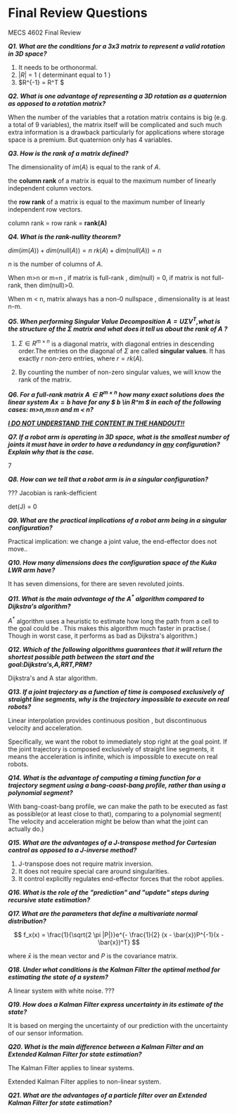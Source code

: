 # Final Review Questions
MECS 4602 Final Review

***Q1. What are the conditions for a 3x3 matrix to represent a valid rotation in 3D space?***

1. It needs to be orthonormal.
2. $|R|$ = 1 ( determinant equal to 1 )
3. $R^{-1} = R^T $



***Q2. What is one advantage of representing a 3D rotation as a quaternion as opposed to a rotation matrix?***


When the number of the variables that a rotation matrix contains is big (e.g. a total of 9 variables), the matrix itself will be complicated and such much extra information is a drawback particularly for applications where storage space is a premium. But quaternion only has 4 variables.


***Q3. How is the rank of a matrix defined?***

The dimensionality of $im(A)$ is equal to the rank of $A$.

the **column rank** of a matrix is equal to the maximum number of linearly independent column vectors.

the **row rank** of a matrix is equal to the maximum number of linearly independent row vectors.

column rank = row rank = **rank(A)**


***Q4. What is the rank-nullity theorem?***

$dim(im(A)) + dim(null(A)) = n$
$rk(A) + dim(null(A)) = n$

$n$ is the number of columns of $A$.

When m>n or m=n , if matrix is full-rank , dim(null) = 0, if matrix is not full-rank, then dim(null)>0.

When m < n, matrix always has a non-0 nullspace , dimensionality is at least n-m.


***Q5. When performing Singular Value Decomposition $A=U\Sigma V^{T}$,what is the structure of the $\Sigma$ matrix and what does it tell us about the rank of $A$ ?***

1. $\Sigma \in R^{m\times n}$ is a diagonal matrix, with diagonal entries in descending order.The entries on the diagonal of $\Sigma$ are called **singular values**. It has exactly $r$ non-zero entries, where $r = rk(A)$.

2. By counting the number of non-zero singular values, we will know the rank of the matrix.


***Q6. For a full-rank matrix $A \in R^{m \times n}$ how many exact solutions does the linear system $Ax=b$ have for any $ b \in R^m $ in each of the following cases: m>n,m=n and m < n?***


<ins>***I DO NOT UNDERSTAND THE CONTENT IN THE HANDOUT!!***</ins>




***Q7. If a robot arm is operating in 3D space, what is the smallest number of joints it must have in order to have a redundancy in <ins>any</ins> configuration? Explain why that is the case.***

7

***Q8. How can we tell that a robot arm is in a singular configuration?***

??? Jacobian is rank-defficient 

det(J) = 0

***Q9. What are the practical implications of a robot arm being in a singular configuration?***

Practical implication: we change a joint value, the end-effector does not move..


***Q10. How many dimensions does the configuration space of the Kuka LWR arm have?***

It has seven dimensions, for there are seven revoluted joints.

***Q11. What is the main advantage of the $A^{*}$ algorithm compared to Dijkstra's algorithm?***

$A^{*}$ algorithm uses a heuristic to estimate how long the path from a cell to the goal could be . This makes this algorithm much faster in practise.( Though in worst case, it performs as bad as Dijkstra's algorithm.)


***Q12. Which of the following algorithms guarantees that it will return the shortest possible path between the start and the goal:Dijkstra's,A,RRT,PRM?***

Dijkstra's and A star algorithm.


***Q13. If a joint trajectory as a function of time is composed exclusively of straight line segments, why is the trajectory impossible to execute on real robots?***

Linear interpolation provides continuous position , but discontinuous velocity and acceleration. 

Specifically, we want the robot to immediately stop right at the goal point. If the joint trajectory is composed exclusively of straight line segments, it means the acceleration is infinite, which is impossible to execute on real robots.


***Q14. What is the advantage of computing a timing function for a trajectory segment using a bang-coast-bang profile, rather than using a polynomial segment?***

With bang-coast-bang profile, we can make the path to be executed as fast as possible(or at least close to that), comparing to a polynomial segment( The velocity and acceleration might be below than what the joint can actually do.)


***Q15. What are the advantages of a J-transpose method for Cartesian control as opposed to a J-inverse method?***

1. J-transpose does not require matrix inversion.
2. It does not require special care around singularities.
3. It control explicitly regulates end-effector forces that the robot applies. 


***Q16. What is the role of the "prediction" and "update" steps during recursive state estimation?***



***Q17. What are the parameters that define a multivariate normal distribution?***

$$
f_x(x) = \frac{1}{\sqrt{2 \pi |P|}}e^{- \frac{1}{2} (x - \bar{x})P^{-1}(x - \bar{x})^T}
$$

where $\bar{x}$ is the mean vector and $P$ is the covariance matrix.


***Q18. Under what conditions is the Kalman Filter the optimal method for estimating the state of a system?***

A linear system with white noise. ???

***Q19. How does a Kalman Filter express uncertainty in its estimate of the state?***

It is based on merging the uncertainty of our prediction with the uncertainty of our sensor information. 

***Q20. What is the main difference between a Kalman Filter and an Extended Kalman Filter for state estimation?***

The Kalman Filter applies to linear systems.

Extended Kalman Filter applies to non-linear system.

***Q21. What are the advantages of a particle filter over an Extended Kalman Filter for state estimation?***




